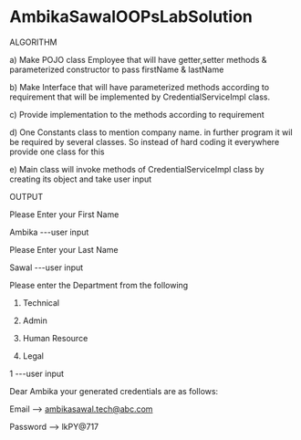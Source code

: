 # AmbikaSawalOOPsLabSolution
ALGORITHM

a) Make POJO class Employee that will have getter,setter methods & parameterized constructor to pass firstName & lastName

b) Make Interface that will have parameterized methods according to requirement that will be implemented by CredentialServiceImpl class.

c) Provide implementation to the methods according to requirement

d) One Constants class to mention company name. in further program it wil be required by several classes. So instead of hard coding it everywhere provide one class for this

e) Main class will invoke methods of CredentialServiceImpl class by creating its object and take user input


OUTPUT

Please Enter your First Name

Ambika    ---user input

Please Enter your Last Name

Sawal     ---user input

Please enter the Department from the following

1. Technical

2. Admin

3. Human Resource

4. Legal

1          ---user input

Dear Ambika your generated credentials are as follows:

 Email --> ambikasawal.tech@abc.com
 
 Password --> lkPY@717
